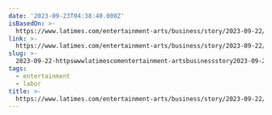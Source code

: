 ```yaml
---
date: '2023-09-23T04:38:40.000Z'
isBasedOn: >-
  https://www.latimes.com/entertainment-arts/business/story/2023-09-22/writers-strike-wga-black-writers-contraction-hollywood-hiring
link: >-
  https://www.latimes.com/entertainment-arts/business/story/2023-09-22/writers-strike-wga-black-writers-contraction-hollywood-hiring
slug: >-
  2023-09-22-httpswwwlatimescomentertainment-artsbusinessstory2023-09-22writers-strike-wga-black-writers-contraction-hollywood-hiring
tags:
  - entertainment
  - labor
title: >-
  https://www.latimes.com/entertainment-arts/business/story/2023-09-22/writers-strike-wga-black-writers-contraction-hollywood-hiring
---
```

 
